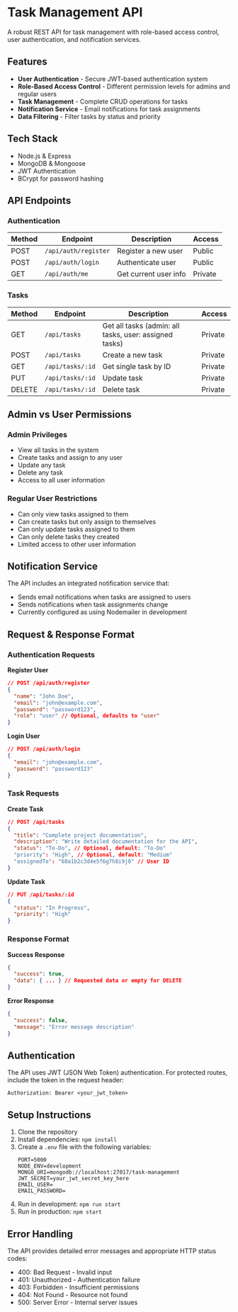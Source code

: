# Task Management API

A robust REST API for task management with role-based access control, user authentication, and notification services.

## Features

- **User Authentication** - Secure JWT-based authentication system
- **Role-Based Access Control** - Different permission levels for admins and regular users
- **Task Management** - Complete CRUD operations for tasks
- **Notification Service** - Email notifications for task assignments
- **Data Filtering** - Filter tasks by status and priority

## Tech Stack

- Node.js & Express
- MongoDB & Mongoose
- JWT Authentication
- BCrypt for password hashing

## API Endpoints

### Authentication

| Method | Endpoint | Description | Access |
|--------|----------|-------------|--------|
| POST | `/api/auth/register` | Register a new user | Public |
| POST | `/api/auth/login` | Authenticate user | Public |
| GET | `/api/auth/me` | Get current user info | Private |

### Tasks

| Method | Endpoint | Description | Access |
|--------|----------|-------------|--------|
| GET | `/api/tasks` | Get all tasks (admin: all tasks, user: assigned tasks) | Private |
| POST | `/api/tasks` | Create a new task | Private |
| GET | `/api/tasks/:id` | Get single task by ID | Private |
| PUT | `/api/tasks/:id` | Update task | Private |
| DELETE | `/api/tasks/:id` | Delete task | Private |

## Admin vs User Permissions

### Admin Privileges
- View all tasks in the system
- Create tasks and assign to any user
- Update any task
- Delete any task
- Access to all user information

### Regular User Restrictions
- Can only view tasks assigned to them
- Can create tasks but only assign to themselves
- Can only update tasks assigned to them
- Can only delete tasks they created
- Limited access to other user information

## Notification Service

The API includes an integrated notification service that:
- Sends email notifications when tasks are assigned to users
- Sends notifications when task assignments change
- Currently configured as using Nodemailer in development

## Request & Response Format

### Authentication Requests

**Register User**
```json
// POST /api/auth/register
{
  "name": "John Doe",
  "email": "john@example.com",
  "password": "password123",
  "role": "user" // Optional, defaults to "user"
}
```

**Login User**
```json
// POST /api/auth/login
{
  "email": "john@example.com",
  "password": "password123"
}
```

### Task Requests

**Create Task**
```json
// POST /api/tasks
{
  "title": "Complete project documentation",
  "description": "Write detailed documentation for the API",
  "status": "To-Do", // Optional, default: "To-Do"
  "priority": "High", // Optional, default: "Medium"
  "assignedTo": "60a1b2c3d4e5f6g7h8i9j0" // User ID
}
```

**Update Task**
```json
// PUT /api/tasks/:id
{
  "status": "In Progress",
  "priority": "High"
}
```

### Response Format

**Success Response**
```json
{
  "success": true,
  "data": { ... } // Requested data or empty for DELETE
}
```

**Error Response**
```json
{
  "success": false,
  "message": "Error message description"
}
```

## Authentication

The API uses JWT (JSON Web Token) authentication. For protected routes, include the token in the request header:

```
Authorization: Bearer <your_jwt_token>
```

## Setup Instructions

1. Clone the repository
2. Install dependencies: `npm install`
3. Create a `.env` file with the following variables:
   ```
   PORT=5000
   NODE_ENV=development
   MONGO_URI=mongodb://localhost:27017/task-management
   JWT_SECRET=your_jwt_secret_key_here
   EMAIL_USER=
   EMAIL_PASSWORD=
   ```
4. Run in development: `npm run start`
5. Run in production: `npm start`

## Error Handling

The API provides detailed error messages and appropriate HTTP status codes:
- 400: Bad Request - Invalid input
- 401: Unauthorized - Authentication failure
- 403: Forbidden - Insufficient permissions
- 404: Not Found - Resource not found
- 500: Server Error - Internal server issues
